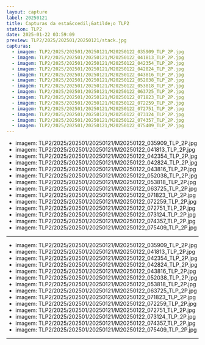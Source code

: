 ```yaml
---
layout: capture
label: 20250121
title: Capturas da esta&ccedil;&atilde;o TLP2
station: TLP2
date: 2025-01-22 03:59:09
preview: TLP2/2025/202501/20250121/stack.jpg
capturas:
  - imagem: TLP2/2025/202501/20250121/M20250122_035909_TLP_2P.jpg
  - imagem: TLP2/2025/202501/20250121/M20250122_041813_TLP_2P.jpg
  - imagem: TLP2/2025/202501/20250121/M20250122_042354_TLP_2P.jpg
  - imagem: TLP2/2025/202501/20250121/M20250122_042824_TLP_2P.jpg
  - imagem: TLP2/2025/202501/20250121/M20250122_043816_TLP_2P.jpg
  - imagem: TLP2/2025/202501/20250121/M20250122_052038_TLP_2P.jpg
  - imagem: TLP2/2025/202501/20250121/M20250122_053818_TLP_2P.jpg
  - imagem: TLP2/2025/202501/20250121/M20250122_063725_TLP_2P.jpg
  - imagem: TLP2/2025/202501/20250121/M20250122_071823_TLP_2P.jpg
  - imagem: TLP2/2025/202501/20250121/M20250122_072259_TLP_2P.jpg
  - imagem: TLP2/2025/202501/20250121/M20250122_072751_TLP_2P.jpg
  - imagem: TLP2/2025/202501/20250121/M20250122_073124_TLP_2P.jpg
  - imagem: TLP2/2025/202501/20250121/M20250122_074357_TLP_2P.jpg
  - imagem: TLP2/2025/202501/20250121/M20250122_075409_TLP_2P.jpg
---
```

  - imagem: TLP2/2025/202501/20250121/M20250122_035909_TLP_2P.jpg
  - imagem: TLP2/2025/202501/20250121/M20250122_041813_TLP_2P.jpg
  - imagem: TLP2/2025/202501/20250121/M20250122_042354_TLP_2P.jpg
  - imagem: TLP2/2025/202501/20250121/M20250122_042824_TLP_2P.jpg
  - imagem: TLP2/2025/202501/20250121/M20250122_043816_TLP_2P.jpg
  - imagem: TLP2/2025/202501/20250121/M20250122_052038_TLP_2P.jpg
  - imagem: TLP2/2025/202501/20250121/M20250122_053818_TLP_2P.jpg
  - imagem: TLP2/2025/202501/20250121/M20250122_063725_TLP_2P.jpg
  - imagem: TLP2/2025/202501/20250121/M20250122_071823_TLP_2P.jpg
  - imagem: TLP2/2025/202501/20250121/M20250122_072259_TLP_2P.jpg
  - imagem: TLP2/2025/202501/20250121/M20250122_072751_TLP_2P.jpg
  - imagem: TLP2/2025/202501/20250121/M20250122_073124_TLP_2P.jpg
  - imagem: TLP2/2025/202501/20250121/M20250122_074357_TLP_2P.jpg
  - imagem: TLP2/2025/202501/20250121/M20250122_075409_TLP_2P.jpg
---
  - imagem: TLP2/2025/202501/20250121/M20250122_035909_TLP_2P.jpg
  - imagem: TLP2/2025/202501/20250121/M20250122_041813_TLP_2P.jpg
  - imagem: TLP2/2025/202501/20250121/M20250122_042354_TLP_2P.jpg
  - imagem: TLP2/2025/202501/20250121/M20250122_042824_TLP_2P.jpg
  - imagem: TLP2/2025/202501/20250121/M20250122_043816_TLP_2P.jpg
  - imagem: TLP2/2025/202501/20250121/M20250122_052038_TLP_2P.jpg
  - imagem: TLP2/2025/202501/20250121/M20250122_053818_TLP_2P.jpg
  - imagem: TLP2/2025/202501/20250121/M20250122_063725_TLP_2P.jpg
  - imagem: TLP2/2025/202501/20250121/M20250122_071823_TLP_2P.jpg
  - imagem: TLP2/2025/202501/20250121/M20250122_072259_TLP_2P.jpg
  - imagem: TLP2/2025/202501/20250121/M20250122_072751_TLP_2P.jpg
  - imagem: TLP2/2025/202501/20250121/M20250122_073124_TLP_2P.jpg
  - imagem: TLP2/2025/202501/20250121/M20250122_074357_TLP_2P.jpg
  - imagem: TLP2/2025/202501/20250121/M20250122_075409_TLP_2P.jpg
---
